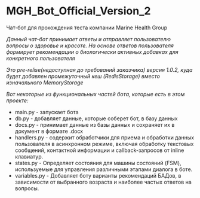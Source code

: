 # MGH_Bot_Official_Version_2

Чат-бот для прохождения теста компании Marine Health Group

_Данный чат-бот принимает ответы и отправляет пользователю вопросы о здоровье и красоте. На основе ответов пользователя формирует рекомендации о биологически активных добавках для конкретного пользователя_

_Это pre-relise(недоступная до требований заказчика) версия 1.0.2, куда будет добавлен промежуточный кеш (RedisStorage) вместо изначального MemoryStorage_

_Вот некоторые из функциональных частей бота, которые есть в этом проекте:_

- main.py - запускает бота
- db.py - добавляет данные, которые соберет бот, в базу данных
- docs.py - принимает данные из базы данных и сохраняет их в документ в формате .docx
- handlers.py - содержит обработчики для приема и обработки данных пользователя в асинхронном режиме, включая обработку текстовых сообщений, контактной информации и callback-запросов от inline клавиатур.
- states.py - Определяет состояния для машины состояний (FSM), используемые для управления различными этапами диалога в боте.
- variables.py - Добавляет боту варианты рекомендаций БАДов, в зависимости от выбранного возраста и наиболее частых ответов на вопросы.
